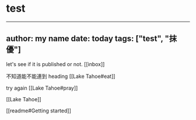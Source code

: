# test

---
author: my name
date: today
tags: ["test", "抹優"]
---


let's see if it is published or not.
[[inbox]]

不知道能不能連到 heading [[Lake Tahoe#eat]]

try again [[Lake Tahoe#pray]]

[[Lake Tahoe]]

[[readme#Getting started]]
